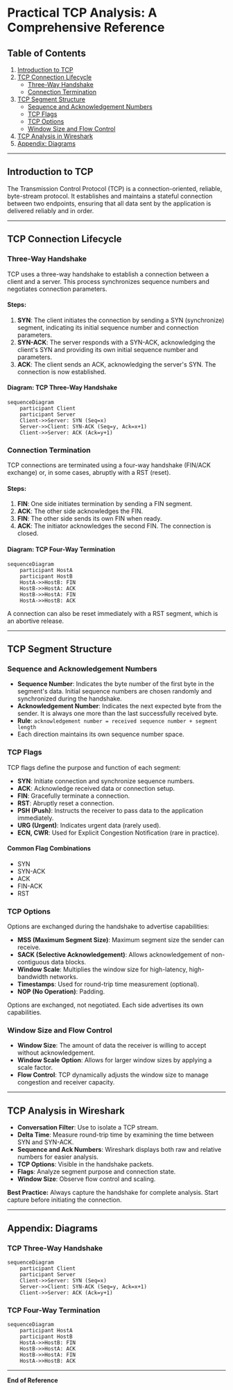 # Practical TCP Analysis: A Comprehensive Reference

## Table of Contents
1. [Introduction to TCP](#introduction-to-tcp)
2. [TCP Connection Lifecycle](#tcp-connection-lifecycle)
    - [Three-Way Handshake](#three-way-handshake)
    - [Connection Termination](#connection-termination)
3. [TCP Segment Structure](#tcp-segment-structure)
    - [Sequence and Acknowledgement Numbers](#sequence-and-acknowledgement-numbers)
    - [TCP Flags](#tcp-flags)
    - [TCP Options](#tcp-options)
    - [Window Size and Flow Control](#window-size-and-flow-control)
4. [TCP Analysis in Wireshark](#tcp-analysis-in-wireshark)
5. [Appendix: Diagrams](#appendix-diagrams)

---

## Introduction to TCP

The Transmission Control Protocol (TCP) is a connection-oriented, reliable, byte-stream protocol. It establishes and maintains a stateful connection between two endpoints, ensuring that all data sent by the application is delivered reliably and in order.

---

## TCP Connection Lifecycle

### Three-Way Handshake

TCP uses a three-way handshake to establish a connection between a client and a server. This process synchronizes sequence numbers and negotiates connection parameters.

#### Steps:
1. **SYN**: The client initiates the connection by sending a SYN (synchronize) segment, indicating its initial sequence number and connection parameters.
2. **SYN-ACK**: The server responds with a SYN-ACK, acknowledging the client's SYN and providing its own initial sequence number and parameters.
3. **ACK**: The client sends an ACK, acknowledging the server's SYN. The connection is now established.

#### Diagram: TCP Three-Way Handshake
```mermaid
sequenceDiagram
    participant Client
    participant Server
    Client->>Server: SYN (Seq=x)
    Server->>Client: SYN-ACK (Seq=y, Ack=x+1)
    Client->>Server: ACK (Ack=y+1)
```

### Connection Termination

TCP connections are terminated using a four-way handshake (FIN/ACK exchange) or, in some cases, abruptly with a RST (reset).

#### Steps:
1. **FIN**: One side initiates termination by sending a FIN segment.
2. **ACK**: The other side acknowledges the FIN.
3. **FIN**: The other side sends its own FIN when ready.
4. **ACK**: The initiator acknowledges the second FIN. The connection is closed.

#### Diagram: TCP Four-Way Termination
```mermaid
sequenceDiagram
    participant HostA
    participant HostB
    HostA->>HostB: FIN
    HostB->>HostA: ACK
    HostB->>HostA: FIN
    HostA->>HostB: ACK
```

A connection can also be reset immediately with a RST segment, which is an abortive release.

---

## TCP Segment Structure

### Sequence and Acknowledgement Numbers
- **Sequence Number**: Indicates the byte number of the first byte in the segment's data. Initial sequence numbers are chosen randomly and synchronized during the handshake.
- **Acknowledgement Number**: Indicates the next expected byte from the sender. It is always one more than the last successfully received byte.
- **Rule**: `acknowledgement number = received sequence number + segment length`
- Each direction maintains its own sequence number space.

### TCP Flags
TCP flags define the purpose and function of each segment:
- **SYN**: Initiate connection and synchronize sequence numbers.
- **ACK**: Acknowledge received data or connection setup.
- **FIN**: Gracefully terminate a connection.
- **RST**: Abruptly reset a connection.
- **PSH (Push)**: Instructs the receiver to pass data to the application immediately.
- **URG (Urgent)**: Indicates urgent data (rarely used).
- **ECN, CWR**: Used for Explicit Congestion Notification (rare in practice).

#### Common Flag Combinations
- SYN
- SYN-ACK
- ACK
- FIN-ACK
- RST

### TCP Options
Options are exchanged during the handshake to advertise capabilities:
- **MSS (Maximum Segment Size)**: Maximum segment size the sender can receive.
- **SACK (Selective Acknowledgement)**: Allows acknowledgement of non-contiguous data blocks.
- **Window Scale**: Multiplies the window size for high-latency, high-bandwidth networks.
- **Timestamps**: Used for round-trip time measurement (optional).
- **NOP (No Operation)**: Padding.

Options are exchanged, not negotiated. Each side advertises its own capabilities.

### Window Size and Flow Control
- **Window Size**: The amount of data the receiver is willing to accept without acknowledgement.
- **Window Scale Option**: Allows for larger window sizes by applying a scale factor.
- **Flow Control**: TCP dynamically adjusts the window size to manage congestion and receiver capacity.

---

## TCP Analysis in Wireshark

- **Conversation Filter**: Use to isolate a TCP stream.
- **Delta Time**: Measure round-trip time by examining the time between SYN and SYN-ACK.
- **Sequence and Ack Numbers**: Wireshark displays both raw and relative numbers for easier analysis.
- **TCP Options**: Visible in the handshake packets.
- **Flags**: Analyze segment purpose and connection state.
- **Window Size**: Observe flow control and scaling.

**Best Practice:** Always capture the handshake for complete analysis. Start capture before initiating the connection.

---

## Appendix: Diagrams

### TCP Three-Way Handshake
```mermaid
sequenceDiagram
    participant Client
    participant Server
    Client->>Server: SYN (Seq=x)
    Server->>Client: SYN-ACK (Seq=y, Ack=x+1)
    Client->>Server: ACK (Ack=y+1)
```

### TCP Four-Way Termination
```mermaid
sequenceDiagram
    participant HostA
    participant HostB
    HostA->>HostB: FIN
    HostB->>HostA: ACK
    HostB->>HostA: FIN
    HostA->>HostB: ACK
```

---

**End of Reference**

